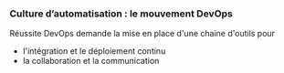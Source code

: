 ### Culture d’automatisation : le mouvement DevOps

Réussite DevOps demande la mise en place d'une chaine d'outils pour 

* l'intégration et le déploiement continu
* la collaboration et la communication
